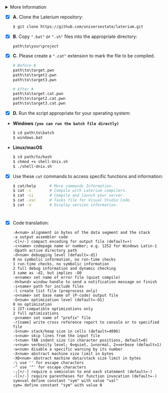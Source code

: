<details>
  
  <summary>More Information</summary>
  
  > [Licenses](https://github.com/universestate/laterium/blob/main/LICENSE.md)
  > [Notices](https://github.com/universestate/laterium/blob/main/NOTICE.md)
  > [Example](https://github.com/universestate/laterium/blob/main/STRUCT.md)
  > [Report/Help](https://github.com/universestate/laterium/pulls)
  
</details>

- [x] **A.** Clone the Laterium repository:
  ```bash
  $ git clone https://github.com/universestate/laterium.git
  ```
- [x] **B.** Copy `".bat"` or `".sh"` files into the appropriate directory:
  ```
  path\to\your\project
  ```
- [x] **C.** Please create a `".cat"` extension to mark the file to be compiled.
  ```sh
  # Before #
  path\to\target.pwn
  path\to\target2.pwn
  path\to\target3.pwn
  
  # After #
  path\to\target.cat.pwn
  path\to\target2.cat.pwn
  path\to\target3.cat.pwn
  ```
- [x] **D.** Run the script appropriate for your operating system:
- **Windows `(you can run the batch file directly)`**
  ```bat
  $ cd path\to\batch
  $ windows.bat
  ```
- **Linux/macOS**
  ```sh
  $ cd path/to/bash
  $ chmod +x shell-Unix.sh
  $ ./shell-Unix.sh
  ```
- [x] Use these `cat` commands to access specific functions and information:
  ```sh
  $ cat/help      # More commands Information.
  $ cat -c        # Compile with Laterium compilers.
  $ cat -ci       # Compile and launch your server.
  $ cat -vsc      # Tasks file for Visual Studio Code.
  $ cat -v        # Display version information.
  ```
#
- [x] Code translation:
  ```
  -A<num> alignment in bytes of the data segment and the stack
  -a output assembler code
  -C[+/-] compact encoding for output file (default=+)
  -c<name> codepage name or number; e.g. 1252 for Windows Latin-1
  -Dpath active directory path
  -d<num> debugging level (default=-d1)
  0 no symbolic information, no run-time checks
  1 run-time checks, no symbolic information
  2 full debug information and dynamic checking
  3 same as -d2, but implies -O0
  -e<name> set name of error file (quiet compile)
  -H<hwnd> window handle to send a notification message on finish
  -i<name> path for include files
  -l create list file (preprocess only)
  -o<name> set base name of (P-code) output file
  -O<num> optimization level (default=-O1)
  0 no optimization
  1 JIT-compatible optimizations only
  2 full optimizations
  -p<name> set name of "prefix" file
  -r[name] write cross reference report to console or to specified file
  -S<num> stack/heap size in cells (default=4096)
  -s<num> skip lines from the input file
  -t<num> TAB indent size (in character positions, default=8)
  -v<num> verbosity level; 0=quiet, 1=normal, 2=verbose (default=1)
  -w<num> disable a specific warning by its number
  -X<num> abstract machine size limit in bytes
  -XD<num> abstract machine data/stack size limit in bytes
  -\ use '' for escape characters
  -^ use '^' for escape characters
  -;[+/-] require a semicolon to end each statement (default=-)
  -([+/-] require parentheses for function invocation (default=-)
  sym=val define constant "sym" with value "val"
  sym= define constant "sym" with value 0
  ```
#
